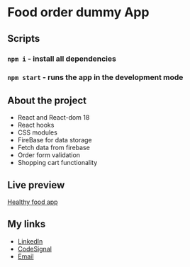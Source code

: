 # Food order dummy App

## Scripts

### `npm i` - install all dependencies
### `npm start` - runs the app in the development mode

## About the project

- React and React-dom 18
- React hooks
- CSS modules
- FireBase for data storage
- Fetch data from firebase
- Order form validation
- Shopping cart functionality 

## Live preview

[Healthy food app](https://valerii-frontend.github.io/healthy-food/)

## My links 

- [LinkedIn](https://www.linkedin.com/in/valerii-lozghachov)
- [CodeSignal](https://app.codesignal.com/profile/_valerii__)
- [Email](v.lozghachov@gmail.com)
